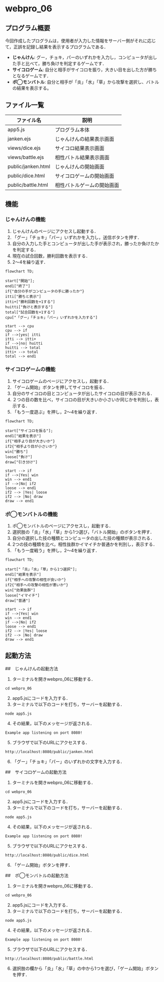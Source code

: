 # webpro_06

## プログラム概要

今回作成したプログラムは，使用者が入力した情報をサーバー側がそれに応じて，正誤を記録し結果を表示するプログラムである．

- **じゃんけん**: グー，チョキ，パーのいずれかを入力し，コンピュータが出した手と比べて，勝ち負けを判定するゲームです．
- **サイコロゲーム**: 自分と相手がサイコロを振り，大きい目を出した方が勝ちとなるゲームです．
- **ポ◯モンバトル**: 自分と相手が「炎」「水」「草」から攻撃を選択し、バトルの結果を表示する。

## ファイル一覧

ファイル名 | 説明
-|-
app5.js | プログラム本体
janken.ejs | じゃんけんの結果表示画面
views/dice.ejs | サイコロ結果表示画面
views/battle.ejs | 相性バトル結果表示画面
public/janken.html | じゃんけんの開始画面
public/dice.html | サイコロゲームの開始画面
public/battle.html | 相性バトルゲームの開始画面

## 機能

### じゃんけんの機能

1. じゃんけんのページにアクセスし起動する．
1. 「グー」「チョキ」「パー」いずれかを入力し，送信ボタンを押す．
1. 自分の入力した手とコンピュータが出した手が表示され，勝ったか負けたかを判定する．
1. 現在の試合回数，勝利回数を表示する．
1. 2〜4を繰り返す．

```mermaid
flowchart TD;

start["開始"];
end1["終了"]
if{"自分の手がコンピュータの手に勝ったか"}
itti["勝ちと表示"]
itti+["勝利回数を+1する"]
huitti["負けと表示する"]
total["試合回数を+1する"]
cpu["「グー」「チョキ」「パー」いずれかを入力する"]

start --> cpu
cpu --> if
if -->|yes| itti
itti --> itti+
if -->|no| huitti
huitti --> total
itti+ --> total
total --> end1
```


### サイコロゲームの機能

1. サイコロゲームのページにアクセスし，起動する．
1. 「ゲーム開始」ボタンを押してサイコロを振る．
1. 自分のサイコロの目とコンピュータが出したサイコロの目が表示される．
1. ２つの目の数を比べ，サイコロの目が大きいか小さいか同じかを判別し，表示する．
1. 「もう一度遊ぶ」を押し，2〜4を繰り返す．


```mermaid
flowchart TD;

start["サイコロを振る"];
end1["結果を表示"]
if{"相手より目が大きいか"}
if2{"相手より目が小さいか"}
win["勝ち"]
loose["負け"]
draw["引き分け"]

start --> if
if -->|Yes| win
win --> end1
if -->|No| if2
loose --> end1
if2 --> |Yes| loose
if2 --> |No| draw
draw --> end1
```

### ポ◯モンバトルの機能

1. ポ◯モンバトルのページにアクセスし，起動する．
1. 選択肢の「炎」「水」「草」から1つ選び，「バトル開始」のボタンを押す．
1. 自分の選択した技の種類とコンピュータの出した技の種類が表示される．
1. 2つの技の種類を比べ，相性抜群かイマイチか普通かを判別し，表示する．
1. 「もう一度戦う」を押し，2〜4を繰り返す．


```mermaid
flowchart TD;

start["「炎」「水」「草」から1つ選択"];
end1["結果を表示"]
if{"相手への攻撃の相性が良いか"}
if2{"相手への攻撃の相性が悪いか"}
win["効果抜群"]
loose["イマイチ"]
draw["普通"]

start --> if
if -->|Yes| win
win --> end1
if -->|No| if2
loose --> end1
if2 --> |Yes| loose
if2 --> |No| draw
draw --> end1
```

## 起動方法

##　じゃんけんの起動方法

1. ターミナルを開きwebpro_06に移動する．
```
cd webpro_06
```
2. app5.jsにコードを入力する．
1. ターミナルで以下のコードを打ち，サーバーを起動する．
```
node app5.js
```
4. その結果，以下のメッセージが返される．
```
Example app listening on port 8080!
```
5. ブラウザで以下のURLにアクセスする．
```
http://localhost:8080/public/janken.html
```
6. 「グー」「チョキ」「パー」のいずれかの文字を入力する．

##　サイコロゲームの起動方法

1. ターミナルを開きwebpro_06に移動する．
```
cd webpro_06
```
2. app5.jsにコードを入力する．
1. ターミナルで以下のコードを打ち，サーバーを起動する．
```
node app5.js
```
4. その結果，以下のメッセージが返される．
```
Example app listening on port 8080!
```
5. ブラウザで以下のURLにアクセスする．
```
http://localhost:8080/public/dice.html
```
6. 「ゲーム開始」ボタンを押す．

##　ポ◯モンバトルの起動方法

1. ターミナルを開きwebpro_06に移動する．
```
cd webpro_06
```
2. app5.jsにコードを入力する．
1. ターミナルで以下のコードを打ち，サーバーを起動する．
```
node app5.js
```
4. その結果，以下のメッセージが返される．
```
Example app listening on port 8080!
```
5. ブラウザで以下のURLにアクセスする．
```
http://localhost:8080/public/battle.html
```
6. 選択肢の欄から「炎」「水」「草」の中から1つを選び，「ゲーム開始」ボタンを押す．